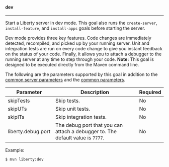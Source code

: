 #### dev

----
Start a Liberty server in dev mode. This goal also runs the `create-server`, `install-feature`, and `install-apps` goals before starting the server.


Dev mode provides three key features. Code changes are immediately detected, recompiled, and picked up by your running server. Unit and integration tests are run on every code change to give you instant feedback on the status of your code. Finally, it allows you to attach a debugger to the running server at any time to step through your code. **Note:** This goal is designed to be executed directly from the Maven command line.


The following are the parameters supported by this goal in addition to the [common server parameters](common-server-parameters.md#common-server-parameters) and the [common parameters](common-parameters.md#common-parameters).


| Parameter | Description | Required |
| --------  | ----------- | -------  |
| skipTests | Skip tests. | No |
| skipUTs | Skip unit tests. | No |
| skipITs | Skip integration tests. | No |
| liberty.debug.port | The debug port that you can attach a debugger to. The default value is `7777`. | No |


Example:

```
$ mvn liberty:dev
```

